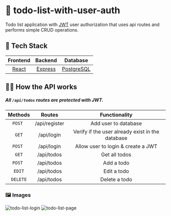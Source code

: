 # 📝 todo-list-with-user-auth
Todo list application with [JWT](https://jwt.io/) user authorization that uses api routes and performs simple CRUD operations.

## 🥞 Tech Stack
| Frontend | Backend       | Database |
| :---:   | :---:        | :---:         |
| [React](https://reactjs.org/) | [Express](https://expressjs.com/)   | [PostgreSQL](https://www.postgresql.org) |

## 👨‍💻 How the API works 
##### All `/api/todos` routes are protected with JWT. 
| Methods | Routes       | Functionality |
| :---:   | :---:        | :---:         |
| `POST ` | /api/register   | Add user to database |
| `GET`   | /api/login   | Verify if the user already exist in the database |
| `POST ` | /api/login   | Allow user to login & create a JWT  |
| `GET`   | /api/todos   | Get all todos |
| `POST ` | /api/todos   | Add a todo    |
| `EDIT`  | /api/todos   | Edit a todo   |
| `DELETE`| /api/todos   | Delete a todo |

### 🖼️ Images
![todo-list-login](https://user-images.githubusercontent.com/72290056/187053772-52668352-6be7-434a-986c-1e65de0e8bd3.png)
![todo-list-page](https://user-images.githubusercontent.com/72290056/187053734-9cfefd9d-3db6-4064-9362-3dfbcc90185b.png)

